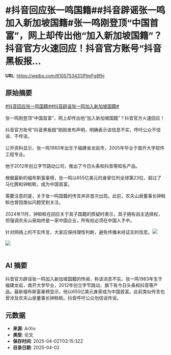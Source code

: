 # #抖音回应张一鸣国籍##抖音辟谣张一鸣加入新加坡国籍#张一鸣刚登顶“中国首富”，网上却传出他“加入新加坡国籍”？抖音官方火速回应！抖音官方账号“抖音黑板报...

**URL**: https://weibo.com/6105753431/PlmFg8fhi

## 原始摘要

<a href="https://m.weibo.cn/search?containerid=231522type%3D1%26t%3D10%26q%3D%23%E6%8A%96%E9%9F%B3%E5%9B%9E%E5%BA%94%E5%BC%A0%E4%B8%80%E9%B8%A3%E5%9B%BD%E7%B1%8D%23&amp;extparam=%23%E6%8A%96%E9%9F%B3%E5%9B%9E%E5%BA%94%E5%BC%A0%E4%B8%80%E9%B8%A3%E5%9B%BD%E7%B1%8D%23" data-hide=""><span class="surl-text">#抖音回应张一鸣国籍#</span></a><a href="https://m.weibo.cn/search?containerid=231522type%3D1%26t%3D10%26q%3D%23%E6%8A%96%E9%9F%B3%E8%BE%9F%E8%B0%A3%E5%BC%A0%E4%B8%80%E9%B8%A3%E5%8A%A0%E5%85%A5%E6%96%B0%E5%8A%A0%E5%9D%A1%E5%9B%BD%E7%B1%8D%23&amp;extparam=%23%E6%8A%96%E9%9F%B3%E8%BE%9F%E8%B0%A3%E5%BC%A0%E4%B8%80%E9%B8%A3%E5%8A%A0%E5%85%A5%E6%96%B0%E5%8A%A0%E5%9D%A1%E5%9B%BD%E7%B1%8D%23" data-hide=""><span class="surl-text">#抖音辟谣张一鸣加入新加坡国籍#</span></a><br><br>张一鸣刚登顶“中国首富”，网上却传出他“加入新加坡国籍”？抖音官方火速回应！<br><br>抖音官方账号“抖音黑板报”刚刚发布声明，明确表示该信息不实，呼吁公众不信谣、不传谣。&nbsp;<br><br>公开资料显示，张一鸣1983年出生于福建省龙岩市，2005年毕业于南开大学软件工程专业。<br><br>他于2012年创立字节跳动公司，推出了今日头条和抖音等知名产品。<br><br>根据最新的福布斯富豪榜，张一鸣以655亿美元的身家位列全球第23位，超过了马化腾和钟睒睒，成为中国首富。&nbsp;<br><br>需要注意的是，关于张一鸣国籍的传言并非首次出现。此前，农夫山泉董事长钟睒睒也曾因类似问题受到关注。<br><br>2024年11月，钟睒睒在回应关于其子国籍的质疑时表示，其子拥有自主选择权，但强调农夫山泉始终是一家中国企业，所有权必须在中国人手中。&nbsp;<br><br>针对网络上的不实传言，大家应保持理性判断，避免传播未经证实的信息。<img style="" src="https://tvax2.sinaimg.cn/large/006Fd7o3gy1i02848hj94j30kl04awfb.jpg" referrerpolicy="no-referrer"><br><br><img style="" src="https://tvax1.sinaimg.cn/large/006Fd7o3gy1i0284are6pj30sr0g6aij.jpg" referrerpolicy="no-referrer"><br><br>

## AI 摘要

抖音官方辟谣张一鸣加入新加坡国籍的传闻，称该消息不实。张一鸣1983年生于福建龙岩，南开大学毕业，2012年创立字节跳动，旗下有今日头条和抖音等产品。最新福布斯富豪榜显示，他以655亿美元身家成为中国首富。此前类似传言也曾涉及农夫山泉董事长钟睒睒。抖音呼吁公众勿信谣传谣。

## 元数据

- **来源**: ArXiv
- **类型**: 论文
- **保存时间**: 2025-04-02T03:15:32Z
- **目录日期**: 2025-04-02

